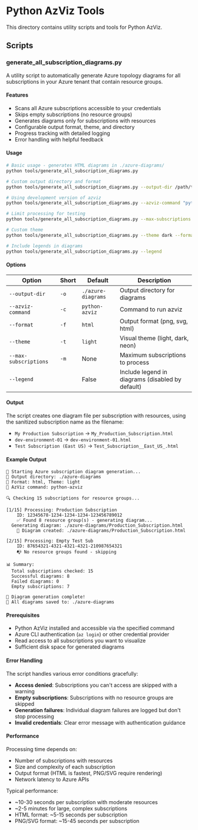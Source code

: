 # Python AzViz Tools

This directory contains utility scripts and tools for Python AzViz.

## Scripts

### generate_all_subscription_diagrams.py

A utility script to automatically generate Azure topology diagrams for all subscriptions in your Azure tenant that contain resource groups.

#### Features
- Scans all Azure subscriptions accessible to your credentials
- Skips empty subscriptions (no resource groups)
- Generates diagrams only for subscriptions with resources
- Configurable output format, theme, and directory
- Progress tracking with detailed logging
- Error handling with helpful feedback

#### Usage

```bash
# Basic usage - generates HTML diagrams in ./azure-diagrams/
python tools/generate_all_subscription_diagrams.py

# Custom output directory and format
python tools/generate_all_subscription_diagrams.py --output-dir /path/to/output --format png

# Using development version of azviz
python tools/generate_all_subscription_diagrams.py --azviz-command "python azviz.py"

# Limit processing for testing
python tools/generate_all_subscription_diagrams.py --max-subscriptions 5

# Custom theme
python tools/generate_all_subscription_diagrams.py --theme dark --format svg

# Include legends in diagrams
python tools/generate_all_subscription_diagrams.py --legend
```

#### Options

| Option | Short | Default | Description |
|--------|-------|---------|-------------|
| `--output-dir` | `-o` | `./azure-diagrams` | Output directory for diagrams |
| `--azviz-command` | `-c` | `python-azviz` | Command to run azviz |
| `--format` | `-f` | `html` | Output format (png, svg, html) |
| `--theme` | `-t` | `light` | Visual theme (light, dark, neon) |
| `--max-subscriptions` | `-m` | None | Maximum subscriptions to process |
| `--legend` | | False | Include legend in diagrams (disabled by default) |

#### Output

The script creates one diagram file per subscription with resources, using the sanitized subscription name as the filename:

- `My Production Subscription` → `My_Production_Subscription.html`
- `dev-environment-01` → `dev-environment-01.html`
- `Test Subscription (East US)` → `Test_Subscription__East_US_.html`

#### Example Output

```
🚀 Starting Azure subscription diagram generation...
📁 Output directory: ./azure-diagrams
🎨 Format: html, Theme: light
🔧 AzViz command: python-azviz

🔍 Checking 15 subscriptions for resource groups...

[1/15] Processing: Production Subscription
    ID: 12345678-1234-1234-1234-123456789012
    ✅ Found 8 resource group(s) - generating diagram...
  Generating diagram: ./azure-diagrams/Production_Subscription.html
    🎨 Diagram created: ./azure-diagrams/Production_Subscription.html

[2/15] Processing: Empty Test Sub
    ID: 87654321-4321-4321-4321-210987654321
    📭 No resource groups found - skipping

📊 Summary:
  Total subscriptions checked: 15
  Successful diagrams: 8
  Failed diagrams: 0
  Empty subscriptions: 7

🏁 Diagram generation complete!
📁 All diagrams saved to: ./azure-diagrams
```

#### Prerequisites

- Python AzViz installed and accessible via the specified command
- Azure CLI authentication (`az login`) or other credential provider
- Read access to all subscriptions you want to visualize
- Sufficient disk space for generated diagrams

#### Error Handling

The script handles various error conditions gracefully:
- **Access denied**: Subscriptions you can't access are skipped with a warning
- **Empty subscriptions**: Subscriptions with no resource groups are skipped
- **Generation failures**: Individual diagram failures are logged but don't stop processing
- **Invalid credentials**: Clear error message with authentication guidance

#### Performance

Processing time depends on:
- Number of subscriptions with resources
- Size and complexity of each subscription
- Output format (HTML is fastest, PNG/SVG require rendering)
- Network latency to Azure APIs

Typical performance:
- ~10-30 seconds per subscription with moderate resources
- ~2-5 minutes for large, complex subscriptions
- HTML format: ~5-15 seconds per subscription
- PNG/SVG format: ~15-45 seconds per subscription